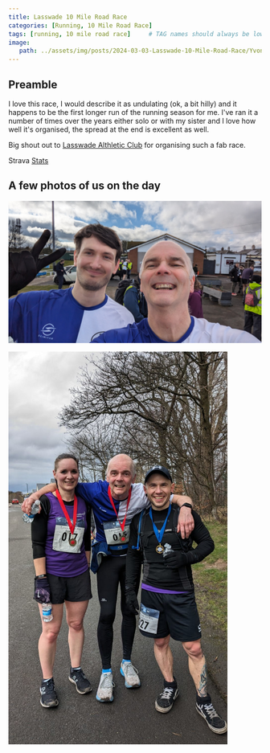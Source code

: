 ```yaml
---
title: Lasswade 10 Mile Road Race
categories: [Running, 10 Mile Road Race]
tags: [running, 10 mile road race]     # TAG names should always be lowercase
image:
   path: ../assets/img/posts/2024-03-03-Lasswade-10-Mile-Road-Race/Yvonne_Me.jpg
---
```


## Preamble

I love this race, I would describe it as undulating (ok, a bit hilly) and it happens to be the first longer run of the running season for me. I've ran it a number of times over the years either solo or with my sister and I love how well it's organised, the spread at the end is excellent as well.

Big shout out to [Lasswade Althletic Club](https://www.facebook.com/LasswadeAC1981) for organising such a fab race.

Strava [Stats](https://www.strava.com/activities/10881247269/overview)

## A few photos of us on the day

![Nick and me](../assets/img/posts/2024-03-03-Lasswade-10-Mile-Road-Race/Nick_and_Billy.jpg)

![Luca me and Jo](../assets/img/posts/2024-03-03-Lasswade-10-Mile-Road-Race/Jo_Luca_me.jpg)
